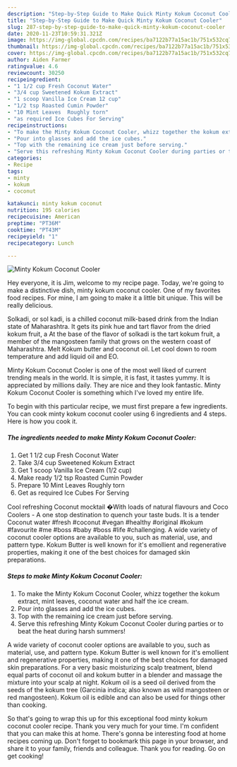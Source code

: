 ```yaml
---
description: "Step-by-Step Guide to Make Quick Minty Kokum Coconut Cooler"
title: "Step-by-Step Guide to Make Quick Minty Kokum Coconut Cooler"
slug: 287-step-by-step-guide-to-make-quick-minty-kokum-coconut-cooler
date: 2020-11-23T10:59:31.321Z
image: https://img-global.cpcdn.com/recipes/ba7122b77a15ac1b/751x532cq70/minty-kokum-coconut-cooler-recipe-main-photo.jpg
thumbnail: https://img-global.cpcdn.com/recipes/ba7122b77a15ac1b/751x532cq70/minty-kokum-coconut-cooler-recipe-main-photo.jpg
cover: https://img-global.cpcdn.com/recipes/ba7122b77a15ac1b/751x532cq70/minty-kokum-coconut-cooler-recipe-main-photo.jpg
author: Aiden Farmer
ratingvalue: 4.6
reviewcount: 30250
recipeingredient:
- "1 1/2 cup Fresh Coconut Water"
- "3/4 cup Sweetened Kokum Extract"
- "1 scoop Vanilla Ice Cream 12 cup"
- "1/2 tsp Roasted Cumin Powder"
- "10 Mint Leaves  Roughly torn"
- "as required Ice Cubes For Serving"
recipeinstructions:
- "To make the Minty Kokum Coconut Cooler, whizz together the kokum extract, mint leaves, coconut water and half the ice cream."
- "Pour into glasses and add the ice cubes."
- "Top with the remaining ice cream just before serving."
- "Serve this refreshing Minty Kokum Coconut Cooler during parties or to beat the heat during harsh summers!"
categories:
- Recipe
tags:
- minty
- kokum
- coconut

katakunci: minty kokum coconut 
nutrition: 195 calories
recipecuisine: American
preptime: "PT36M"
cooktime: "PT43M"
recipeyield: "1"
recipecategory: Lunch

---
```



![Minty Kokum Coconut Cooler](https://img-global.cpcdn.com/recipes/ba7122b77a15ac1b/751x532cq70/minty-kokum-coconut-cooler-recipe-main-photo.jpg)

Hey everyone, it is Jim, welcome to my recipe page. Today, we're going to make a distinctive dish, minty kokum coconut cooler. One of my favorites food recipes. For mine, I am going to make it a little bit unique. This will be really delicious.

Solkadi, or sol kadi, is a chilled coconut milk-based drink from the Indian state of Maharashtra. It gets its pink hue and tart flavor from the dried kokum fruit, a At the base of the flavor of solkadi is the tart kokum fruit, a member of the mangosteen family that grows on the western coast of Maharashtra. Melt Kokum butter and coconut oil. Let cool down to room temperature and add liquid oil and EO.

Minty Kokum Coconut Cooler is one of the most well liked of current trending meals in the world. It is simple, it is fast, it tastes yummy. It is appreciated by millions daily. They are nice and they look fantastic. Minty Kokum Coconut Cooler is something which I've loved my entire life.


To begin with this particular recipe, we must first prepare a few ingredients. You can cook minty kokum coconut cooler using 6 ingredients and 4 steps. Here is how you cook it.

<!--inarticleads1-->

##### The ingredients needed to make Minty Kokum Coconut Cooler:

1. Get 1 1/2 cup Fresh Coconut Water
1. Take 3/4 cup Sweetened Kokum Extract
1. Get 1 scoop Vanilla Ice Cream (1/2 cup)
1. Make ready 1/2 tsp Roasted Cumin Powder
1. Prepare 10 Mint Leaves  Roughly torn
1. Get as required Ice Cubes For Serving


Cool refreshing Coconut mocktail �With loads of natural flavours and Coco Coolers - A one stop destination to quench your taste buds. It is a tender Coconut water #fresh #coconut #vegan #healthy #original #kokum #favourite #me #boss #baby #boss #life #challenging. A wide variety of coconut cooler options are available to you, such as material, use, and pattern type. Kokum Butter is well known for it&#39;s emollient and regenerative properties, making it one of the best choices for damaged skin preparations. 

<!--inarticleads2-->

##### Steps to make Minty Kokum Coconut Cooler:

1. To make the Minty Kokum Coconut Cooler, whizz together the kokum extract, mint leaves, coconut water and half the ice cream.
1. Pour into glasses and add the ice cubes.
1. Top with the remaining ice cream just before serving.
1. Serve this refreshing Minty Kokum Coconut Cooler during parties or to beat the heat during harsh summers!


A wide variety of coconut cooler options are available to you, such as material, use, and pattern type. Kokum Butter is well known for it&#39;s emollient and regenerative properties, making it one of the best choices for damaged skin preparations. For a very basic moisturizing scalp treatment, blend equal parts of coconut oil and kokum butter in a blender and massage the mixture into your scalp at night. Kokum oil is a seed oil derived from the seeds of the kokum tree (Garcinia indica; also known as wild mangosteen or red mangosteen). Kokum oil is edible and can also be used for things other than cooking. 

So that's going to wrap this up for this exceptional food minty kokum coconut cooler recipe. Thank you very much for your time. I'm confident that you can make this at home. There's gonna be interesting food at home recipes coming up. Don't forget to bookmark this page in your browser, and share it to your family, friends and colleague. Thank you for reading. Go on get cooking!
